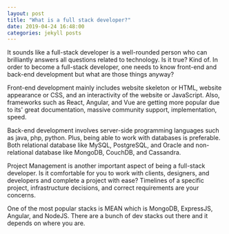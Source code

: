```yaml
---
layout: post
title: "What is a full stack developer?"
date: 2019-04-24 16:48:00
categories: jekyll posts
---
```


It sounds like a full-stack developer is a well-rounded person who can brilliantly answers all questions related to technology. Is it true? Kind of. In order to become a full-stack developer, one needs to know front-end and back-end development but what are those things anyway?

Front-end development mainly includes website skeleton or HTML, website appearance or CSS, and an interactivity of the website or JavaScript. Also, frameworks such as React, Angular, and Vue are getting more popular due to its' great documentation, massive community support, implementation, speed.

Back-end development involves server-side programming languages such as java, php, python. Plus, being able to work with databases is preferable. Both relational database like MySQL, PostgreSQL, and Oracle and non-relational database like MongoDB, CouchDB, and Cassandra.

Project Management is another important aspect of being a full-stack developer. Is it comfortable for you to work with clients, designers, and developers and complete a project with ease? Timelines of a specific project, infrastructure decisions, and correct requirements are your concerns.

One of the most popular stacks is MEAN which is MongoDB, ExpressJS, Angular, and NodeJS. There are a bunch of dev stacks out there and it depends on where you are.